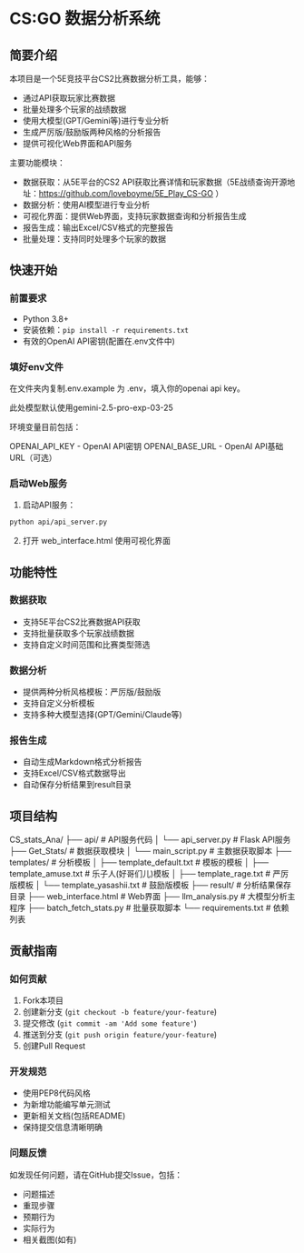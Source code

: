 # CS:GO 数据分析系统

## 简要介绍
本项目是一个5E竞技平台CS2比赛数据分析工具，能够：
- 通过API获取玩家比赛数据
- 批量处理多个玩家的战绩数据
- 使用大模型(GPT/Gemini等)进行专业分析
- 生成严厉版/鼓励版两种风格的分析报告
- 提供可视化Web界面和API服务

主要功能模块：
- 数据获取：从5E平台的CS2 API获取比赛详情和玩家数据（5E战绩查询开源地址：https://github.com/loveboyme/5E_Play_CS-GO ）
- 数据分析：使用AI模型进行专业分析
- 可视化界面：提供Web界面，支持玩家数据查询和分析报告生成
- 报告生成：输出Excel/CSV格式的完整报告
- 批量处理：支持同时处理多个玩家的数据

## 快速开始

### 前置要求
- Python 3.8+
- 安装依赖：`pip install -r requirements.txt`
- 有效的OpenAI API密钥(配置在.env文件中)

### 填好env文件
在文件夹内复制.env.example 为 .env，填入你的openai api key。

此处模型默认使用gemini-2.5-pro-exp-03-25

环境变量目前包括：

OPENAI_API_KEY - OpenAI API密钥
OPENAI_BASE_URL - OpenAI API基础URL（可选）

### 启动Web服务
1. 启动API服务：
```bash
python api/api_server.py
```
2. 打开 web_interface.html 使用可视化界面

## 功能特性

### 数据获取
- 支持5E平台CS2比赛数据API获取
- 支持批量获取多个玩家战绩数据
- 支持自定义时间范围和比赛类型筛选

### 数据分析
- 提供两种分析风格模板：严厉版/鼓励版
- 支持自定义分析模板
- 支持多种大模型选择(GPT/Gemini/Claude等)

### 报告生成
- 自动生成Markdown格式分析报告
- 支持Excel/CSV格式数据导出
- 自动保存分析结果到result目录

## 项目结构
CS_stats_Ana/
├── api/                  # API服务代码
│   └── api_server.py     # Flask API服务
├── Get_Stats/            # 数据获取模块
│   └── main_script.py    # 主数据获取脚本
├── templates/            # 分析模板
│   ├── template_default.txt # 模板的模板
│   ├── template_amuse.txt # 乐子人(好哥们儿)模板
│   ├── template_rage.txt # 严厉版模板
│   └── template_yasashii.txt # 鼓励版模板
├── result/               # 分析结果保存目录
├── web_interface.html    # Web界面
├── llm_analysis.py       # 大模型分析主程序
├── batch_fetch_stats.py  # 批量获取脚本
└── requirements.txt      # 依赖列表



## 贡献指南

### 如何贡献
1. Fork本项目
2. 创建新分支 (`git checkout -b feature/your-feature`)
3. 提交修改 (`git commit -am 'Add some feature'`)
4. 推送到分支 (`git push origin feature/your-feature`)
5. 创建Pull Request

### 开发规范
- 使用PEP8代码风格
- 为新增功能编写单元测试
- 更新相关文档(包括README)
- 保持提交信息清晰明确

### 问题反馈
如发现任何问题，请在GitHub提交Issue，包括：
- 问题描述
- 重现步骤
- 预期行为
- 实际行为
- 相关截图(如有)


